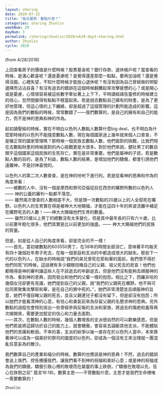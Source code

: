 ```yaml
---
layout: sharing
date: 2020-07-22
title: "每日靈修：數點什麼？"
categories: sharing Zhuolin
weekNum: 29
dayNum: 3
permalink: /sharing/zhuolin/2020/wk29-day3-sharing.html
author: Zhuolin
cycle: 2020
---
```

(from 4/28/2018)

上回查看房子的價值是什麼時候？股票基金呢？銀行存款、退休帳戶呢？當查看的時候，是滿心歡喜呢？還是憂慮呢？是覺得還差那麼一點點，要再加油呢？還是覺得沒戲，心裡失望，不知什麼時候才能放心退休呢？有沒有因為自己曾經做的明智選擇而沾沾自喜？有沒有過去的錯誤在這個時候翻騰起來攻擊疲憊的心？或是開心或是憂慮，心情很容易被這些數字牽扯著上上下下，平時讀經禱告靈修的時候建立的信心，忽然間變得有點點不穩當起來。若是說去數點自己擁有的財產，是為了更好地管理，但這心情的上下纏繞，卻是超過了這個管理的計劃所能造成的影響。這是因為我們的數點的時候，常常數錯了——我們數算的，是自己的擁有和自己的能力，而不是神的恩典和神的作為。  

起初讀聖經的時候，實在不明白以色列人數點人數算什麼big deal，也不明白為什麼那時候的以色列不能隨意數點人數，現在每個國家過上幾年就來個人口普查，不是蠻正常的國家管理嗎？那時候一個民族去數點人數，他們面對的挑戰，比我們現在去數點財產的時候面對的內心挑戰更是大很多。對於他們來說，健壯男丁的數目關乎這個國家這個民族的生死存亡，實在是非常重要。他們是屬神的子民，若是數點人數的目的，是為了利益，數點人數的結果，是增加他們的驕傲，都會引誘他們遠離神，不是討神喜悅的。  

以色列人的第二次人數普查，是在神的吩咐下進行的。若是從看神的恩典和作為的角度來看：  
——被數的人中，沒有一個是摩西和祭司亞倫從前在西奈的曠野所數的以色列人 —— 神的公義的審判一點都不落空。  
—— 雖然兩次普查的人數相差不大，但是頭一次數點的20歲以上的人全部死在曠野。以色列人的生育實在得是被神大大地賜福，才能在這四十年的奔波流離中補足在曠野死去的人數！——神大大賜福他們生育的數量。  
—— 雖然20歲以上男丁的總數沒有太多變化，但是其中最年長的只有六十歲，比以前要年輕化很多，他們其實是比以前更加的強盛。—— 神大大賜福他們的民族的質量。  

但是，如是從人自己的角度來看，卻是完全的不一樣！  
——首先，當初被數點的603550男丁，在38年的時間全部消亡，意味著平均每天有四十幾個壯年男子死去，在每一個家庭和支派的中都造成很大的缺失。那些下一代的以色列人，在缺水的時候說“我們的弟兄曾死在耶和華的面前，我們恨不得於他們同死”的時候，這話裡有多少親眼目睹自己的父親、祖父死去的悲哀！他們也都曉得是神的審判讓這些人在不該逝去的年齡逝去，但是他們沒有能夠去順服神的作為、看到神的恩典，因而發出和他們的父輩一樣的抱怨。相比之下，西羅非哈的幾個女兒卻更有見識，她們提到自己的父親，說“我們的父親死在曠野。他不與可拉同黨聚集攻擊耶和華，是在自己的罪中死的。”，她們非常清楚並且順服神的旨意，她們不僅目睹父親的死去，並且父親連兒子都沒有留下，但是卻沒有抱怨；所以她們才能看清神的心意，有信心和勇氣前來為存留父親的名懇求神的恩典。另外數點的過程也會特別突出一些曾經參與反叛的支派和家族，將過去的傷疤和羞辱再次揭開來，需要更加堅定的信心和力量去面對。  
——其次，在數點人數的時候，幾個人數增長的支派很自然的可以歡樂感恩。但是他們若是將這歸功於自己的能力上，就會驕傲，會容易去論斷其他支派，不能體貼他們的苦痛和軟弱。不幸的事，支派的紛爭以後一直存在於以色列人當中，本來靠著神可以成為一個美好的祭司的國度的以色列，卻成為一個沒有王來治理就一團混亂任意妄為的散沙。  

我們數算自己的產業和福分的時候，數算的也應該是神的恩典！不然，過去的錯誤會追上我們、控告攪擾我們，讓我們看不到神的祝福和美好心意；或是神的祝福成為我們的驕傲，驕傲引致心裡的敗壞而在屬靈的事上跌倒，(“驕傲在敗壞以先，狂心在跌倒之前” 箴言16:18)。數算主恩——不管數點什麼，主恩才是我們生命裡唯一需要數算的！  

`Zhuolin`  

